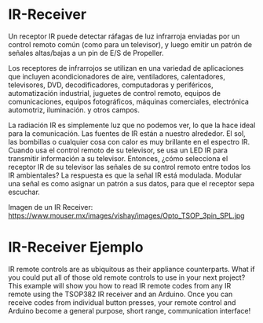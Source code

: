 # IR-Receiver

Un receptor IR puede detectar ráfagas de luz infrarroja enviadas por un control remoto común (como para un televisor), y luego emitir un patrón de señales altas/bajas a un pin de E/S de Propeller.

Los receptores de infrarrojos se utilizan en una variedad de aplicaciones que incluyen acondicionadores de aire, ventiladores, calentadores, televisores, DVD, decodificadores, computadoras y periféricos, automatización industrial, juguetes de control remoto, equipos de comunicaciones, equipos fotográficos, máquinas comerciales, electrónica automotriz, iluminación. y otros campos.

La radiación IR es simplemente luz que no podemos ver, lo que la hace ideal para la comunicación. Las fuentes de IR están a nuestro alrededor. El sol, las bombillas o cualquier cosa con calor es muy brillante en el espectro IR. Cuando usa el control remoto de su televisor, se usa un LED IR para transmitir información a su televisor. Entonces, ¿cómo selecciona el receptor IR de su televisor las señales de su control remoto entre todos los IR ambientales? La respuesta es que la señal IR está modulada. Modular una señal es como asignar un patrón a sus datos, para que el receptor sepa escuchar.

Imagen de un IR Receiver: https://www.mouser.mx/images/vishay/images/Opto_TSOP_3pin_SPL.jpg

# IR-Receiver Ejemplo

IR remote controls are as ubiquitous as their appliance counterparts. What if you could put all of those old remote controls to use in your next project? This example will show you how to read IR remote codes from any IR remote using the TSOP382 IR receiver and an Arduino. Once you can receive codes from individual button presses, your remote control and Arduino become a general purpose, short range, communication interface!
